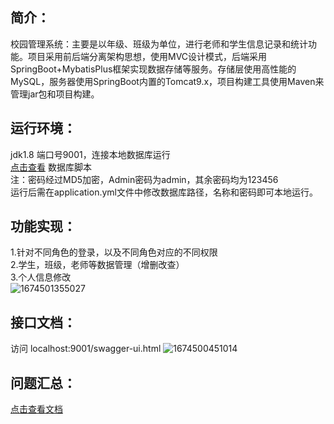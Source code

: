 ## 简介：
校园管理系统：主要是以年级、班级为单位，进行老师和学生信息记录和统计功能。项目采用前后端分离架构思想，使用MVC设计模式，后端采用SpringBoot+MybatisPlus框架实现数据存储等服务。存储层使用高性能的MySQL，服务器使用SpringBoot内置的Tomcat9.x，项目构建工具使用Maven来管理jar包和项目构建。

## 运行环境：
jdk1.8 端口号9001，连接本地数据库运行\
[点击查看](https://github.com/xuxiao1797/campusManagementSystem/blob/main/campus_management_system.sql) 数据库脚本\
注：密码经过MD5加密，Admin密码为admin，其余密码均为123456\
运行后需在application.yml文件中修改数据库路径，名称和密码即可本地运行。

## 功能实现：
1.针对不同角色的登录，以及不同角色对应的不同权限\
2.学生，班级，老师等数据管理（增删改查）\
3.个人信息修改\
![1674501355027](https://user-images.githubusercontent.com/90182797/214129668-1c41a70c-e544-4938-973b-4ed965bb5a30.png)

## 接口文档：
访问 localhost:9001/swagger-ui.html
![1674500451014](https://user-images.githubusercontent.com/90182797/214127494-209a9410-a566-449c-965d-376f95b5293f.png)

## 问题汇总：
[点击查看文档](https://github.com/xuxiao1797/campus_management_system/blob/main/%E6%A0%A1%E5%9B%AD%E7%AE%A1%E7%90%86%E7%B3%BB%E7%BB%9F%E9%97%AE%E9%A2%98%E6%B1%87%E6%80%BB.pdf)

